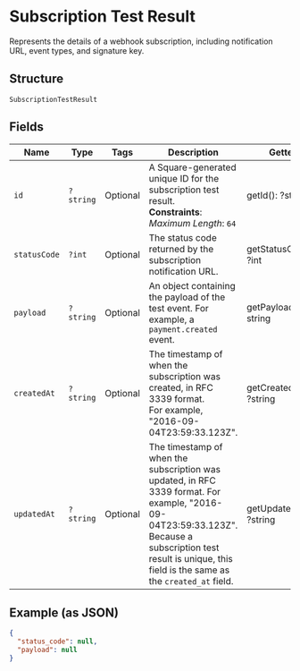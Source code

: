 
# Subscription Test Result

Represents the details of a webhook subscription, including notification URL,
event types, and signature key.

## Structure

`SubscriptionTestResult`

## Fields

| Name | Type | Tags | Description | Getter | Setter |
|  --- | --- | --- | --- | --- | --- |
| `id` | `?string` | Optional | A Square-generated unique ID for the subscription test result.<br>**Constraints**: *Maximum Length*: `64` | getId(): ?string | setId(?string id): void |
| `statusCode` | `?int` | Optional | The status code returned by the subscription notification URL. | getStatusCode(): ?int | setStatusCode(?int statusCode): void |
| `payload` | `?string` | Optional | An object containing the payload of the test event. For example, a `payment.created` event. | getPayload(): ?string | setPayload(?string payload): void |
| `createdAt` | `?string` | Optional | The timestamp of when the subscription was created, in RFC 3339 format.<br>For example, "2016-09-04T23:59:33.123Z". | getCreatedAt(): ?string | setCreatedAt(?string createdAt): void |
| `updatedAt` | `?string` | Optional | The timestamp of when the subscription was updated, in RFC 3339 format. For example, "2016-09-04T23:59:33.123Z".<br>Because a subscription test result is unique, this field is the same as the `created_at` field. | getUpdatedAt(): ?string | setUpdatedAt(?string updatedAt): void |

## Example (as JSON)

```json
{
  "status_code": null,
  "payload": null
}
```

